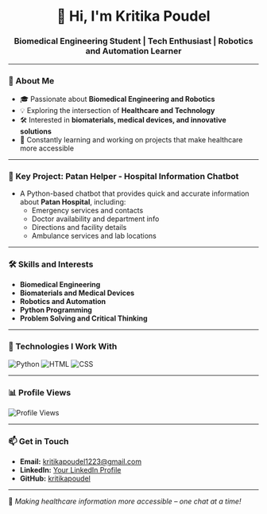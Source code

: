 <h1 align="center">👋 Hi, I'm Kritika Poudel</h1>
<h3 align="center">Biomedical Engineering Student | Tech Enthusiast | Robotics and Automation Learner</h3>

---

### 🔹 About Me
- 🎓 Passionate about **Biomedical Engineering and Robotics**  
- 💡 Exploring the intersection of **Healthcare and Technology**  
- 🛠️ Interested in **biomaterials, medical devices, and innovative solutions**  
- 🚀 Constantly learning and working on projects that make healthcare more accessible  

---

### 🏥 Key Project: Patan Helper - Hospital Information Chatbot
- A Python-based chatbot that provides quick and accurate information about **Patan Hospital**, including:  
  - Emergency services and contacts  
  - Doctor availability and department info  
  - Directions and facility details  
  - Ambulance services and lab locations  

---

### 🛠️ Skills and Interests
- **Biomedical Engineering**  
- **Biomaterials and Medical Devices**  
- **Robotics and Automation**  
- **Python Programming**  
- **Problem Solving and Critical Thinking**  

---

### 🌟 Technologies I Work With
![Python](https://img.shields.io/badge/Python-3776AB?style=for-the-badge&logo=python&logoColor=white)
![HTML](https://img.shields.io/badge/HTML-E34F26?style=for-the-badge&logo=html5&logoColor=white)
![CSS](https://img.shields.io/badge/CSS-1572B6?style=for-the-badge&logo=css3&logoColor=white)

---

### 📊 Profile Views
![Profile Views](https://komarev.com/ghpvc/?username=kritikapoudel&color=blue)

---

### 📫 Get in Touch
- **Email:** [kritikapoudel1223@gmail.com](mailto:kritikapoudel1223@gmail.com)  
- **LinkedIn:** [Your LinkedIn Profile](https://linkedin.com/in/yourprofile)  
- **GitHub:** [kritikapoudel](https://github.com/kritikapoudel)  

---

🌱 *Making healthcare information more accessible – one chat at a time!*  
